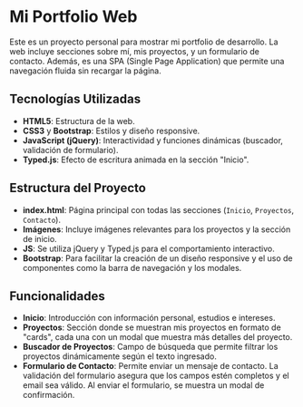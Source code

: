 # Mi Portfolio Web

Este es un proyecto personal para mostrar mi portfolio de desarrollo. La web incluye secciones sobre mí, mis proyectos, y un formulario de contacto. Además, es una SPA (Single Page Application) que permite una navegación fluida sin recargar la página.

## Tecnologías Utilizadas

- **HTML5**: Estructura de la web.
- **CSS3** y **Bootstrap**: Estilos y diseño responsive.
- **JavaScript (jQuery)**: Interactividad y funciones dinámicas (buscador, validación de formulario).
- **Typed.js**: Efecto de escritura animada en la sección "Inicio".

## Estructura del Proyecto

- **index.html**: Página principal con todas las secciones (`Inicio`, `Proyectos`, `Contacto`).
- **Imágenes**: Incluye imágenes relevantes para los proyectos y la sección de inicio.
- **JS**: Se utiliza jQuery y Typed.js para el comportamiento interactivo.
- **Bootstrap**: Para facilitar la creación de un diseño responsive y el uso de componentes como la barra de navegación y los modales.

## Funcionalidades

- **Inicio**: Introducción con información personal, estudios e intereses.
- **Proyectos**: Sección donde se muestran mis proyectos en formato de "cards", cada una con un modal que muestra más detalles del proyecto.
- **Buscador de Proyectos**: Campo de búsqueda que permite filtrar los proyectos dinámicamente según el texto ingresado.
- **Formulario de Contacto**: Permite enviar un mensaje de contacto. La validación del formulario asegura que los campos estén completos y el email sea válido. Al enviar el formulario, se muestra un modal de confirmación.
